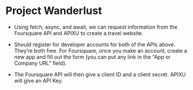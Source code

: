 # Project Wanderlust
- Using fetch, async, and await, we can request information from the Foursquare
API and APIXU to create a travel website.

- Should register for developer accounts for both of the APIs above. They’re both free.
For Foursquare, once you make an account, create a new app and fill out the form
(you can put any link in the “App or Company URL” field).

- The Foursquare API will then give a client ID and a client secret. APIXU will
give an API Key.
